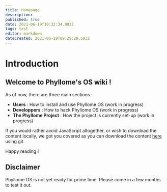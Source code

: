 ```yaml
---
title: Homepage
description: 
published: true
date: 2021-06-19T10:32:34.803Z
tags: test
editor: markdown
dateCreated: 2021-06-19T09:29:20.593Z
---
```


# Introduction

## Welcome to Phyllome's OS wiki !

As of now, there are three main sections :

* **Users** : How to install and use Phyllome OS (work in progress)
* **Developpers** : How to hack Phyllome OS (work in progress)
* **The Phyllome Project** : How the project is currently set-up (work in progress)

If you would rather avoid JavaScript altogether, or wish to download the content locally, we got you covered as you can download the content [here](https://git.phyllo.me/home/wiki) using git. 

Happy reading !

## Disclaimer

Phyllome OS is not yet ready for prime time. Please come in a few months to test it out. 
